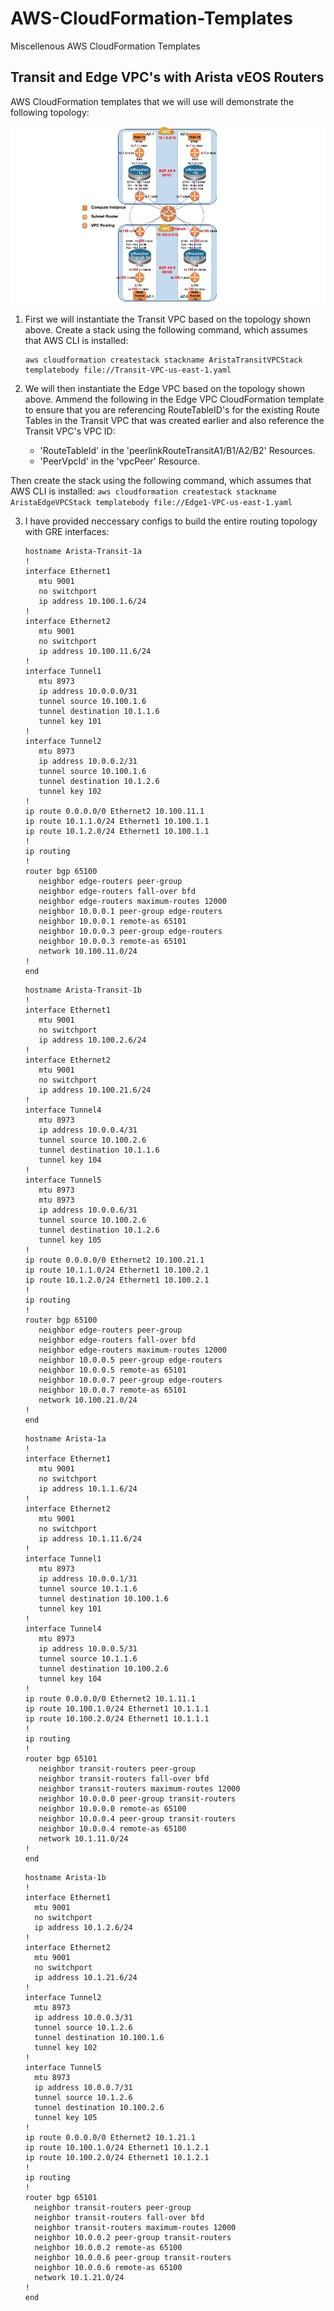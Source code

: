 # AWS-CloudFormation-Templates
Miscellenous AWS CloudFormation Templates

## Transit and Edge VPC's with Arista vEOS Routers

AWS CloudFormation templates that we will use will demonstrate the following topology:

![Transit and Edge VPC's with Arista vEOS Routers](https://github.com/vipulchib/AWS-CloudFormation-Templates/blob/master/AWS-Transit_and_Edge-VPC_with_Arista.jpg)

1.  First we will instantiate the Transit VPC based on the topology shown above.  Create a stack using the following command, 
which assumes that AWS CLI is installed:
     ```
     aws cloudformation createstack stackname AristaTransitVPCStack templatebody file://Transit-VPC-us-east-1.yaml
     ```

2.  We will then instantiate the Edge VPC based on the topology shown above.  Ammend the following in the Edge VPC 
CloudFormation template to ensure that you are referencing RouteTableID's for the existing Route Tables in the Transit VPC 
that was created earlier and also reference the Transit VPC's VPC ID:
     - 'RouteTableId' in the 'peerlinkRouteTransitA1/B1/A2/B2' Resources.
     - 'PeerVpcId' in the 'vpcPeer' Resource.

Then create the stack using the following command, which assumes that AWS CLI is installed:
     ```
     aws cloudformation createstack stackname AristaEdgeVPCStack templatebody file://Edge1-VPC-us-east-1.yaml
     ```

3.  I have provided neccessary configs to build the entire routing topology with GRE interfaces:
     ```
     hostname Arista-Transit-1a
     !
	interface Ethernet1
   		mtu 9001
   		no switchport
   		ip address 10.100.1.6/24
	!
	interface Ethernet2
   		mtu 9001
   		no switchport
   		ip address 10.100.11.6/24
	!
	interface Tunnel1
   		mtu 8973
   		ip address 10.0.0.0/31
   		tunnel source 10.100.1.6
   		tunnel destination 10.1.1.6
   		tunnel key 101
	!
	interface Tunnel2
   		mtu 8973
   		ip address 10.0.0.2/31
   		tunnel source 10.100.1.6
   		tunnel destination 10.1.2.6
   		tunnel key 102
	!
	ip route 0.0.0.0/0 Ethernet2 10.100.11.1
	ip route 10.1.1.0/24 Ethernet1 10.100.1.1
	ip route 10.1.2.0/24 Ethernet1 10.100.1.1
	!
	ip routing
	!
	router bgp 65100
   		neighbor edge-routers peer-group
   		neighbor edge-routers fall-over bfd
   		neighbor edge-routers maximum-routes 12000
   		neighbor 10.0.0.1 peer-group edge-routers
   		neighbor 10.0.0.1 remote-as 65101
   		neighbor 10.0.0.3 peer-group edge-routers
   		neighbor 10.0.0.3 remote-as 65101
		network 10.100.11.0/24
	!
	end
     ```

     ```
     hostname Arista-Transit-1b
     !
	interface Ethernet1
   		mtu 9001
   		no switchport
   		ip address 10.100.2.6/24
	!
	interface Ethernet2
   		mtu 9001
   		no switchport
   		ip address 10.100.21.6/24
	!
	interface Tunnel4
   		mtu 8973
   		ip address 10.0.0.4/31
   		tunnel source 10.100.2.6
   		tunnel destination 10.1.1.6
   		tunnel key 104
	!
	interface Tunnel5
   		mtu 8973
   		mtu 8973
   		ip address 10.0.0.6/31
   		tunnel source 10.100.2.6
   		tunnel destination 10.1.2.6
   		tunnel key 105
	!
	ip route 0.0.0.0/0 Ethernet2 10.100.21.1
	ip route 10.1.1.0/24 Ethernet1 10.100.2.1
	ip route 10.1.2.0/24 Ethernet1 10.100.2.1
	!
	ip routing
	!
	router bgp 65100
   		neighbor edge-routers peer-group
   		neighbor edge-routers fall-over bfd
   		neighbor edge-routers maximum-routes 12000
   		neighbor 10.0.0.5 peer-group edge-routers
   		neighbor 10.0.0.5 remote-as 65101
   		neighbor 10.0.0.7 peer-group edge-routers
   		neighbor 10.0.0.7 remote-as 65101
		network 10.100.21.0/24
	!
	end
     ```
     
     ```
     hostname Arista-1a
     !
	interface Ethernet1
   		mtu 9001
   		no switchport
   		ip address 10.1.1.6/24
	!
	interface Ethernet2
   		mtu 9001
   		no switchport
   		ip address 10.1.11.6/24
	!
	interface Tunnel1
   		mtu 8973
   		ip address 10.0.0.1/31
   		tunnel source 10.1.1.6
   		tunnel destination 10.100.1.6
   		tunnel key 101
	!
	interface Tunnel4
   		mtu 8973
   		ip address 10.0.0.5/31
   		tunnel source 10.1.1.6
   		tunnel destination 10.100.2.6
   		tunnel key 104
	!
	ip route 0.0.0.0/0 Ethernet2 10.1.11.1
	ip route 10.100.1.0/24 Ethernet1 10.1.1.1
	ip route 10.100.2.0/24 Ethernet1 10.1.1.1
	!
	ip routing
	!
	router bgp 65101
   		neighbor transit-routers peer-group
   		neighbor transit-routers fall-over bfd
   		neighbor transit-routers maximum-routes 12000
   		neighbor 10.0.0.0 peer-group transit-routers
   		neighbor 10.0.0.0 remote-as 65100
   		neighbor 10.0.0.4 peer-group transit-routers
   		neighbor 10.0.0.4 remote-as 65100
   		network 10.1.11.0/24
	!
	end
     ```
     
      ```
     hostname Arista-1b
     !
	interface Ethernet1
   		mtu 9001
   		no switchport
   		ip address 10.1.2.6/24
	!
	interface Ethernet2
   		mtu 9001
   		no switchport
   		ip address 10.1.21.6/24
	!
	interface Tunnel2
   		mtu 8973
   		ip address 10.0.0.3/31
   		tunnel source 10.1.2.6
   		tunnel destination 10.100.1.6
   		tunnel key 102
	!
	interface Tunnel5
   		mtu 8973
   		ip address 10.0.0.7/31
   		tunnel source 10.1.2.6
   		tunnel destination 10.100.2.6
   		tunnel key 105
	!
	ip route 0.0.0.0/0 Ethernet2 10.1.21.1
	ip route 10.100.1.0/24 Ethernet1 10.1.2.1
	ip route 10.100.2.0/24 Ethernet1 10.1.2.1
	!
	ip routing
	!
	router bgp 65101
   		neighbor transit-routers peer-group
   		neighbor transit-routers fall-over bfd
   		neighbor transit-routers maximum-routes 12000
   		neighbor 10.0.0.2 peer-group transit-routers
   		neighbor 10.0.0.2 remote-as 65100
   		neighbor 10.0.0.6 peer-group transit-routers
   		neighbor 10.0.0.6 remote-as 65100
   		network 10.1.21.0/24
	!
	end
     ```
